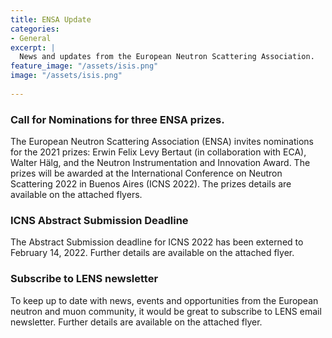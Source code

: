 ```yaml
---
title: ENSA Update
categories:
- General
excerpt: |
  News and updates from the European Neutron Scattering Association.
feature_image: "/assets/isis.png"
image: "/assets/isis.png"
 
---
```


### Call for Nominations for three ENSA prizes.

The European Neutron Scattering Association (ENSA) invites nominations for the 2021 prizes: Erwin Felix Levy Bertaut (in collaboration with ECA), Walter Hälg, and the Neutron Instrumentation and Innovation Award. 
The prizes will be awarded at the International Conference on Neutron Scattering 2022 in Buenos Aires (ICNS 2022). 
The prizes details are available on the attached flyers.
 
### ICNS Abstract Submission Deadline
The Abstract Submission deadline for ICNS 2022 has been externed to February 14, 2022. 
Further details are available on the attached flyer.
 
### Subscribe to LENS newsletter
To keep up to date with news, events and opportunities from the European neutron and muon community, it would be great to subscribe to LENS email newsletter. 
Further details are available on the attached flyer.
